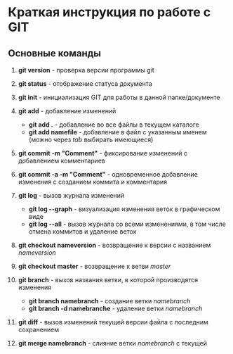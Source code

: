 # Краткая инструкция по работе с GIT

## Основные команды

1. **git version** - проверка версии программы git

2. **git status** - отображение статуса документа

3. **git init** - инициализация GIT для работы в данной папке/документе

4. **git add** - добавление изменений
     * **git add .** - добавление во все файлы в текущем каталоге
     * **git add namefile** - добавление в файл с указанным именем (можно через *tab* выбирать имеющиеся)

5. **git commit -m "Comment"** - фиксирование изменений с добавлением комментариев
5. **git commit -a -m "Comment"** - одновременное добавление изменения с созданием коммита и комментария

5. **git log** - вызов журнала изменений

     * __git log --graph__ - визуализация изменения веток в графическом виде
     * __git log --all__ - вызов журнала со всеми изменениями, в том числе отмена коммитов и удаление веток

6. **git checkout nameversion** - возвращение к версии с названием *nameversion*
7. **git checkout master** - возвращение к ветви *master*
8. **git branch** - вызов названия ветки, в которой производятся изменения

    * __git branch namebranch__ - создание ветки *namebranch*
    * __git branch -d namebranche__ - удаление ветки *namebranch*

9. **git diff** - вызов изменений текущей версии файла с последним сохранением

10. **git merge namebranch** - слияние ветки *namebranch* с текущей